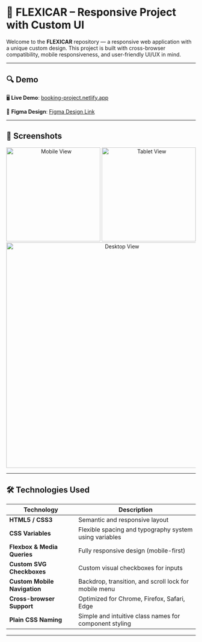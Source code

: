 # 🚀 FLEXICAR – Responsive Project with Custom UI

Welcome to the **FLEXICAR** repository — a responsive web application with a unique custom design. This project is built with cross-browser compatibility, mobile responsiveness, and user-friendly UI/UX in mind.

---

## 🔍 Demo

🖥 **Live Demo**: [booking-project.netlify.app](https://booking-project.netlify.app) <!-- TODO: replace with your live link -->

📐 **Figma Design**: [Figma Design Link](https://www.figma.com/file/xxxxxxxxxxxxxxxx) <!-- TODO: replace with your Figma link -->

---

## 📸 Screenshots

<div align="center">
  <img src="./screenshots/mobile-view.png" alt="Mobile View" width="250"/> 
  <img src="./screenshots/tablet-view.png" alt="Tablet View" width="250"/>  
  <img src="./screenshots/desktop-view.png" alt="Desktop View" width="600"/>
</div>

---

## 🛠 Technologies Used

| Technology                   | Description                                            |
| ---------------------------- | ------------------------------------------------------ |
| **HTML5 / CSS3**             | Semantic and responsive layout                         |
| **CSS Variables**            | Flexible spacing and typography system using variables |
| **Flexbox & Media Queries**  | Fully responsive design (mobile-first)                 |
| **Custom SVG Checkboxes**    | Custom visual checkboxes for inputs                    |
| **Custom Mobile Navigation** | Backdrop, transition, and scroll lock for mobile menu  |
| **Cross-browser Support**    | Optimized for Chrome, Firefox, Safari, Edge            |
| **Plain CSS Naming**         | Simple and intuitive class names for component styling |

---
